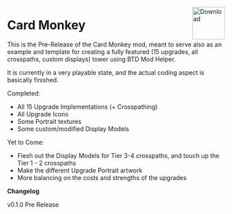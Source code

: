 <a href="https://github.com/doombubbles/card-monkey/raw/main/CardMonkey.dll"><img align="right" alt="Download" height="75" src="https://github.com/doombubbles/BTD6-Mods/blob/main/download.png?raw=true"></a>

# Card Monkey

This is the Pre-Release of the Card Monkey mod, meant to serve also as an example and template for creating a fully featured (15 upgrades, all crosspaths, custom displays) tower using BTD Mod Helper.

It is currently in a very playable state, and the actual coding aspect is basically finished.

Completed:
* All 15 Upgrade Implementations (+ Crosspathing)
* All Upgrade Icons
* Some Portrait textures
* Some custom/modified Display Models

Yet to Come:
* Flesh out the Display Models for Tier 3-4 crosspaths, and touch up the Tier 1 - 2 crosspaths
* Make the different Upgrade Portrait artwork
* More balancing on the costs and strengths of the upgrades

**Changelog**

v0.1.0 Pre Release
